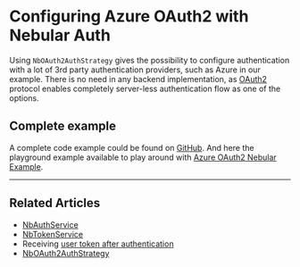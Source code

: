 # Configuring Azure OAuth2 with Nebular Auth

Using `NbOAuth2AuthStrategy` gives the possibility to configure authentication with a lot of 3rd party authentication providers, such as Azure in our example.
There is no need in any backend implementation, as [OAuth2](https://tools.ietf.org/html/rfc6749) protocol enables completely server-less authentication flow as one of the options.

## Complete example

A complete code example could be found on [GitHub](https://github.com/akveo/nebular/tree/master/src/playground/without-layout/azure).
And here the playground example available to play around with [Azure OAuth2 Nebular Example](/example/azure).

<hr>

## Related Articles

- [NbAuthService](/docs/auth/nbauthservice)
- [NbTokenService](/docs/auth/nbtokenservice)
- Receiving [user token after authentication](/docs/auth/getting-user-token)
- [NbOAuth2AuthStrategy](/docs/auth/nboauth2authstrategy)
